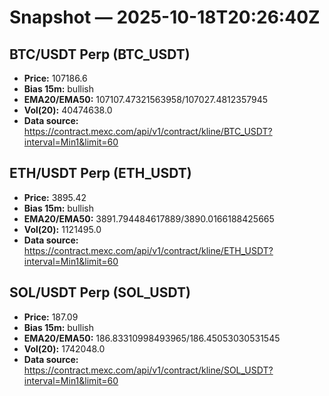 # Snapshot — 2025-10-18T20:26:40Z

## BTC/USDT Perp (BTC_USDT)
- **Price:** 107186.6
- **Bias 15m:** bullish
- **EMA20/EMA50:** 107107.47321563958/107027.4812357945
- **Vol(20):** 40474638.0
- **Data source:** https://contract.mexc.com/api/v1/contract/kline/BTC_USDT?interval=Min1&limit=60

## ETH/USDT Perp (ETH_USDT)
- **Price:** 3895.42
- **Bias 15m:** bullish
- **EMA20/EMA50:** 3891.794484617889/3890.0166188425665
- **Vol(20):** 1121495.0
- **Data source:** https://contract.mexc.com/api/v1/contract/kline/ETH_USDT?interval=Min1&limit=60

## SOL/USDT Perp (SOL_USDT)
- **Price:** 187.09
- **Bias 15m:** bullish
- **EMA20/EMA50:** 186.83310998493965/186.45053030531545
- **Vol(20):** 1742048.0
- **Data source:** https://contract.mexc.com/api/v1/contract/kline/SOL_USDT?interval=Min1&limit=60
